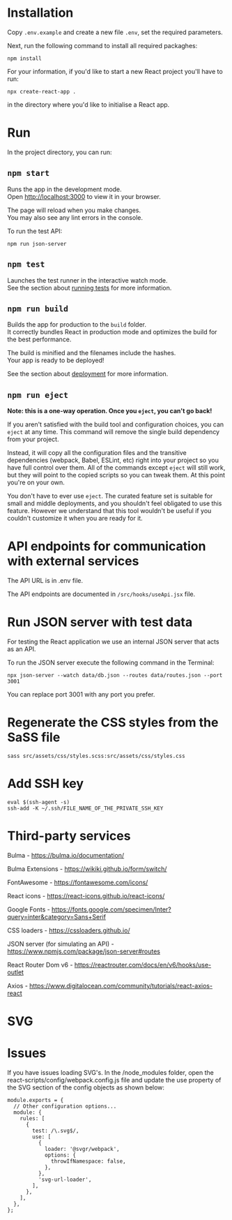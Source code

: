 # Installation

Copy `.env.example` and create a new file `.env`, set the required parameters.

Next, run the following command to install all required packaghes:

```
npm install
```

For your information, if you'd like to start a new React project you'll have to
run:

```
npx create-react-app .
```

in the directory where you'd like to initialise a React app.

# Run

In the project directory, you can run:

## `npm start`

Runs the app in the development mode.\
Open [http://localhost:3000](http://localhost:3000) to view it in your browser.

The page will reload when you make changes.\
You may also see any lint errors in the console.

To run the test API:

```
npm run json-server
```

## `npm test`

Launches the test runner in the interactive watch mode.\
See the section about [running tests](https://facebook.github.io/create-react-app/docs/running-tests) for more information.

## `npm run build`

Builds the app for production to the `build` folder.\
It correctly bundles React in production mode and optimizes the build for the best performance.

The build is minified and the filenames include the hashes.\
Your app is ready to be deployed!

See the section about [deployment](https://facebook.github.io/create-react-app/docs/deployment) for more information.

## `npm run eject`

**Note: this is a one-way operation. Once you `eject`, you can't go back!**

If you aren't satisfied with the build tool and configuration choices, you can `eject` at any time. This command will remove the single build dependency from your project.

Instead, it will copy all the configuration files and the transitive dependencies (webpack, Babel, ESLint, etc) right into your project so you have full control over them. All of the commands except `eject` will still work, but they will point to the copied scripts so you can tweak them. At this point you're on your own.

You don't have to ever use `eject`. The curated feature set is suitable for small and middle deployments, and you shouldn't feel obligated to use this feature. However we understand that this tool wouldn't be useful if you couldn't customize it when you are ready for it.

# API endpoints for communication with external services

The API URL is in .env file.

The API endpoints are documented in `/src/hooks/useApi.jsx` file.

# Run JSON server with test data

For testing the React application we use an internal JSON server that acts as an API.

To run the JSON server execute the following command in the Terminal:

```
npx json-server --watch data/db.json --routes data/routes.json --port 3001
```

You can replace port 3001 with any port you prefer.

# Regenerate the CSS styles from the SaSS file

```
sass src/assets/css/styles.scss:src/assets/css/styles.css
```

# Add SSH key

```
eval $(ssh-agent -s)
ssh-add -K ~/.ssh/FILE_NAME_OF_THE_PRIVATE_SSH_KEY
```

# Third-party services

Bulma - https://bulma.io/documentation/

Bulma Extensions - https://wikiki.github.io/form/switch/

FontAwesome - https://fontawesome.com/icons/

React icons - https://react-icons.github.io/react-icons/

Google Fonts - https://fonts.google.com/specimen/Inter?query=inter&category=Sans+Serif

CSS loaders - https://cssloaders.github.io/

JSON server (for simulating an API) - https://www.npmjs.com/package/json-server#routes

React Router Dom v6 - https://reactrouter.com/docs/en/v6/hooks/use-outlet

Axios - https://www.digitalocean.com/community/tutorials/react-axios-react

# SVG

# Issues

If you have issues loading SVG's. In the /node_modules folder, open the react-scripts/config/webpack.config.js file and update the use property of the SVG section of the config objects as shown below:

```
module.exports = {
  // Other configuration options...
  module: {
    rules: [
      {
        test: /\.svg$/,
        use: [
          {
            loader: '@svgr/webpack',
            options: {
              throwIfNamespace: false,
            },
          },
          'svg-url-loader',
        ],
      },
    ],
  },
};
```
